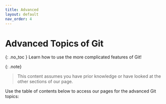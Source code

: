 ```yaml
---
title: Advanced
layout: default
nav_order: 4
---
```

# Advanced Topics of Git
{: .no_toc }
Learn how to use the more complicated features of Git! 

{: .note}
> This content assumes you have prior knowledge or have looked at the other sections of our page.

Use the table of contents below to access our pages for the advanced Git topics:
